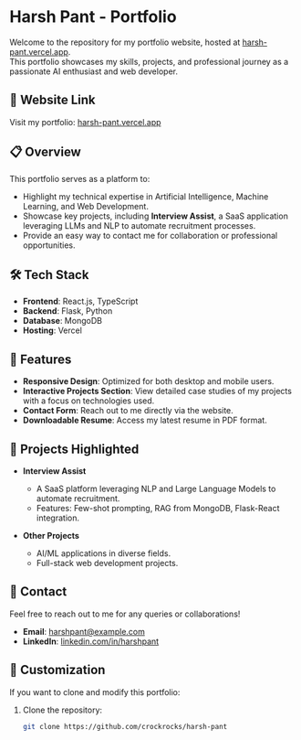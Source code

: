 # Harsh Pant - Portfolio  

Welcome to the repository for my portfolio website, hosted at [harsh-pant.vercel.app](https://harsh-pant.vercel.app/).  
This portfolio showcases my skills, projects, and professional journey as a passionate AI enthusiast and web developer.  

## 🔗 Website Link  
Visit my portfolio: [harsh-pant.vercel.app](https://harsh-pant.vercel.app/)  

## 📋 Overview  
This portfolio serves as a platform to:  
- Highlight my technical expertise in Artificial Intelligence, Machine Learning, and Web Development.  
- Showcase key projects, including **Interview Assist**, a SaaS application leveraging LLMs and NLP to automate recruitment processes.  
- Provide an easy way to contact me for collaboration or professional opportunities.  

## 🛠️ Tech Stack  
- **Frontend**: React.js, TypeScript  
- **Backend**: Flask, Python  
- **Database**: MongoDB  
- **Hosting**: Vercel  

## 🚀 Features  
- **Responsive Design**: Optimized for both desktop and mobile users.  
- **Interactive Projects Section**: View detailed case studies of my projects with a focus on technologies used.  
- **Contact Form**: Reach out to me directly via the website.  
- **Downloadable Resume**: Access my latest resume in PDF format.  

## 📂 Projects Highlighted  
- **Interview Assist**  
  - A SaaS platform leveraging NLP and Large Language Models to automate recruitment.  
  - Features: Few-shot prompting, RAG from MongoDB, Flask-React integration.  

- **Other Projects**  
  - AI/ML applications in diverse fields.  
  - Full-stack web development projects.  

## 📧 Contact  
Feel free to reach out to me for any queries or collaborations!  
- **Email**: [harshpant@example.com](mailto:harshpant@example.com)  
- **LinkedIn**: [linkedin.com/in/harshpant](https://linkedin.com/in/harshpant)  

## 🎨 Customization  
If you want to clone and modify this portfolio:  
1. Clone the repository:  
   ```bash  
   git clone https://github.com/crockrocks/harsh-pant  

